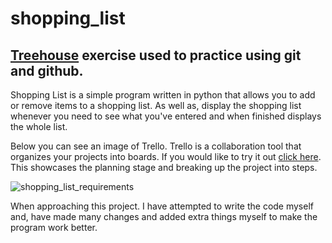 # shopping_list

## **[Treehouse](https://teamtreehouse.com) exercise used to practice using git and github.**

Shopping List is a simple program written in python that allows you to add or remove items to a shopping list. As well as, display the shopping list whenever you need to see what you've entered and when finished displays the whole list.

Below you can see an image of Trello. Trello is a collaboration tool that organizes your projects into boards. If you would like to try it out [click here](https://trello.com/). This showcases the planning stage and breaking up the project into steps.

![shopping_list_requirements](https://user-images.githubusercontent.com/44635477/133523900-bde96113-f296-40cd-9771-cf12f7185aef.PNG)

When approaching this project. I have attempted to write the code myself and, have made many changes and added extra things myself to make the program work better.
